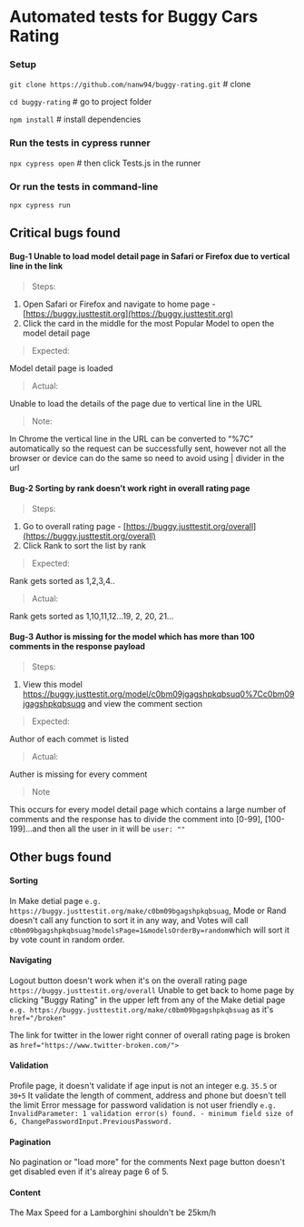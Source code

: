 # Automated tests for Buggy Cars Rating

### Setup
`git clone https://github.com/nanw94/buggy-rating.git`   # clone

`cd buggy-rating`  # go to project folder

`npm install`   # install dependencies

### Run the tests in cypress runner
`npx cypress open`  # then click Tests.js in the runner
### Or run the tests in command-line
`npx cypress run` 

## Critical bugs found

#### Bug-1 Unable to load model detail page in Safari or Firefox due to vertical line in the link

>  Steps:

1.  Open Safari or Firefox and navigate to home page - [https://buggy.justtestit.org](https://buggy.justtestit.org)
2.  Click the card in the middle for the most Popular Model to open the model detail page

> Expected:

Model detail page is loaded

> Actual:

Unable to load the details of the page due to vertical line in the URL 

> Note:

In Chrome the vertical line in the URL can be converted to “%7C” automatically so the request can be successfully sent, however not all the browser or device can do the same so need to avoid using | divider in the url


#### Bug-2 Sorting by rank doesn’t work right in overall rating page

> Steps:

1.  Go to overall rating page - [https://buggy.justtestit.org/overall](https://buggy.justtestit.org/overall)    
2.  Click Rank to sort the list by rank   

> Expected:

Rank gets sorted as 1,2,3,4..

> Actual:

Rank gets sorted as 1,10,11,12...19, 2, 20, 21…
#### Bug-3 Author is missing for the model which has more than 100 comments in the response payload
> Steps:

1. View this model https://buggy.justtestit.org/model/c0bm09jgagshpkqbsuq0%7Cc0bm09jgagshpkqbsuqg and view the comment section
> Expected:

Author of each commet is listed

> Actual:

Auther is missing for every comment 

> Note

This occurs for every model detail page which contains a large number of comments and the response has to divide the comment into [0-99], [100-199]...and then all the user in it will be `user: ""`


## Other bugs found
#### Sorting
In Make detial page 
`e.g. https://buggy.justtestit.org/make/c0bm09bgagshpkqbsuag`, 
Mode or Rand doesn't call any function to sort it in any way, and Votes will call `c0bm09bgagshpkqbsuag?modelsPage=1&modelsOrderBy=random`which will sort it by vote count in random order.

#### Navigating
Logout button doesn't work when it's on the overall rating page `https://buggy.justtestit.org/overall`
Unable to get back to home page by clicking "Buggy Rating" in the upper left from any of the Make detial page 
`e.g. https://buggy.justtestit.org/make/c0bm09bgagshpkqbsuag`
as it's `href="/broken"`

The link for twitter in the lower right conner of overall rating page is broken as `href="https://www.twitter-broken.com/">`

#### Validation
Profile page, it doesn't validate if age input is not an integer e.g. `35.5` or `30+5`
It validate the length of comment, address and phone but doesn't tell the limit
Error message for password validation is not user friendly `e.g. InvalidParameter: 1 validation error(s) found. - minimum field size of 6, ChangePasswordInput.PreviousPassword.`

#### Pagination

No pagination or "load more" for the comments
Next page button doesn't get disabled even if it's alreay page 6 of 5.

#### Content
The Max Speed for a Lamborghini shouldn't be 25km/h

